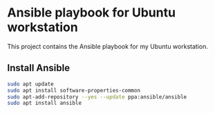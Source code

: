 # Ansible playbook for Ubuntu workstation

This project contains the Ansible playbook for my Ubuntu workstation.

## Install Ansible

```bash
sudo apt update
sudo apt install software-properties-common
sudo apt-add-repository --yes --update ppa:ansible/ansible
sudo apt install ansible
```
